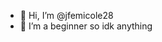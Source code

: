 - 👋 Hi, I’m @jfemicole28
- 🌱 I’m a beginner so idk anything  

<!---
jfemicole28/jfemicole28 is a ✨ special ✨ repository because its `README.md` (this file) appears on your GitHub profile.
You can click the Preview link to take a look at your changes.
--->
